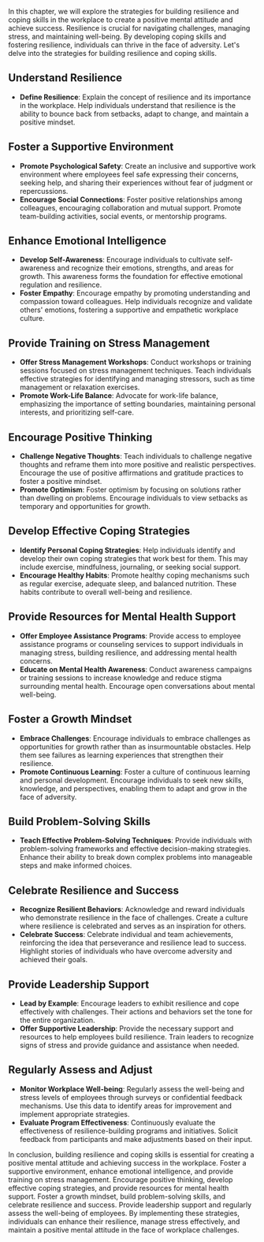 
In this chapter, we will explore the strategies for building resilience and coping skills in the workplace to create a positive mental attitude and achieve success. Resilience is crucial for navigating challenges, managing stress, and maintaining well-being. By developing coping skills and fostering resilience, individuals can thrive in the face of adversity. Let's delve into the strategies for building resilience and coping skills.

Understand Resilience
---------------------

* **Define Resilience**: Explain the concept of resilience and its importance in the workplace. Help individuals understand that resilience is the ability to bounce back from setbacks, adapt to change, and maintain a positive mindset.

Foster a Supportive Environment
-------------------------------

* **Promote Psychological Safety**: Create an inclusive and supportive work environment where employees feel safe expressing their concerns, seeking help, and sharing their experiences without fear of judgment or repercussions.
* **Encourage Social Connections**: Foster positive relationships among colleagues, encouraging collaboration and mutual support. Promote team-building activities, social events, or mentorship programs.

Enhance Emotional Intelligence
------------------------------

* **Develop Self-Awareness**: Encourage individuals to cultivate self-awareness and recognize their emotions, strengths, and areas for growth. This awareness forms the foundation for effective emotional regulation and resilience.
* **Foster Empathy**: Encourage empathy by promoting understanding and compassion toward colleagues. Help individuals recognize and validate others' emotions, fostering a supportive and empathetic workplace culture.

Provide Training on Stress Management
-------------------------------------

* **Offer Stress Management Workshops**: Conduct workshops or training sessions focused on stress management techniques. Teach individuals effective strategies for identifying and managing stressors, such as time management or relaxation exercises.
* **Promote Work-Life Balance**: Advocate for work-life balance, emphasizing the importance of setting boundaries, maintaining personal interests, and prioritizing self-care.

Encourage Positive Thinking
---------------------------

* **Challenge Negative Thoughts**: Teach individuals to challenge negative thoughts and reframe them into more positive and realistic perspectives. Encourage the use of positive affirmations and gratitude practices to foster a positive mindset.
* **Promote Optimism**: Foster optimism by focusing on solutions rather than dwelling on problems. Encourage individuals to view setbacks as temporary and opportunities for growth.

Develop Effective Coping Strategies
-----------------------------------

* **Identify Personal Coping Strategies**: Help individuals identify and develop their own coping strategies that work best for them. This may include exercise, mindfulness, journaling, or seeking social support.
* **Encourage Healthy Habits**: Promote healthy coping mechanisms such as regular exercise, adequate sleep, and balanced nutrition. These habits contribute to overall well-being and resilience.

Provide Resources for Mental Health Support
-------------------------------------------

* **Offer Employee Assistance Programs**: Provide access to employee assistance programs or counseling services to support individuals in managing stress, building resilience, and addressing mental health concerns.
* **Educate on Mental Health Awareness**: Conduct awareness campaigns or training sessions to increase knowledge and reduce stigma surrounding mental health. Encourage open conversations about mental well-being.

Foster a Growth Mindset
-----------------------

* **Embrace Challenges**: Encourage individuals to embrace challenges as opportunities for growth rather than as insurmountable obstacles. Help them see failures as learning experiences that strengthen their resilience.
* **Promote Continuous Learning**: Foster a culture of continuous learning and personal development. Encourage individuals to seek new skills, knowledge, and perspectives, enabling them to adapt and grow in the face of adversity.

Build Problem-Solving Skills
----------------------------

* **Teach Effective Problem-Solving Techniques**: Provide individuals with problem-solving frameworks and effective decision-making strategies. Enhance their ability to break down complex problems into manageable steps and make informed choices.

Celebrate Resilience and Success
--------------------------------

* **Recognize Resilient Behaviors**: Acknowledge and reward individuals who demonstrate resilience in the face of challenges. Create a culture where resilience is celebrated and serves as an inspiration for others.
* **Celebrate Success**: Celebrate individual and team achievements, reinforcing the idea that perseverance and resilience lead to success. Highlight stories of individuals who have overcome adversity and achieved their goals.

Provide Leadership Support
--------------------------

* **Lead by Example**: Encourage leaders to exhibit resilience and cope effectively with challenges. Their actions and behaviors set the tone for the entire organization.
* **Offer Supportive Leadership**: Provide the necessary support and resources to help employees build resilience. Train leaders to recognize signs of stress and provide guidance and assistance when needed.

Regularly Assess and Adjust
---------------------------

* **Monitor Workplace Well-being**: Regularly assess the well-being and stress levels of employees through surveys or confidential feedback mechanisms. Use this data to identify areas for improvement and implement appropriate strategies.
* **Evaluate Program Effectiveness**: Continuously evaluate the effectiveness of resilience-building programs and initiatives. Solicit feedback from participants and make adjustments based on their input.

In conclusion, building resilience and coping skills is essential for creating a positive mental attitude and achieving success in the workplace. Foster a supportive environment, enhance emotional intelligence, and provide training on stress management. Encourage positive thinking, develop effective coping strategies, and provide resources for mental health support. Foster a growth mindset, build problem-solving skills, and celebrate resilience and success. Provide leadership support and regularly assess the well-being of employees. By implementing these strategies, individuals can enhance their resilience, manage stress effectively, and maintain a positive mental attitude in the face of workplace challenges.
